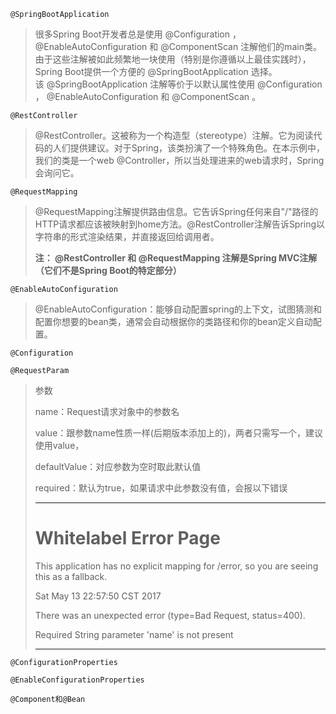 ```
@SpringBootApplication
```

> 很多Spring Boot开发者总是使用 @Configuration ， @EnableAutoConfiguration 和 @ComponentScan 注解他们的main类。由于这些注解被如此频繁地一块使用（特别是你遵循以上最佳实践时），Spring Boot提供一个方便的 @SpringBootApplication 选择。  
> 该 @SpringBootApplication 注解等价于以默认属性使用 @Configuration ， @EnableAutoConfiguration 和 @ComponentScan 。

```
@RestController
```

> @RestController。这被称为一个构造型（stereotype）注解。它为阅读代码的人们提供建议。对于Spring，该类扮演了一个特殊角色。在本示例中，我们的类是一个web @Controller，所以当处理进来的web请求时，Spring会询问它。

```
@RequestMapping
```

> @RequestMapping注解提供路由信息。它告诉Spring任何来自"/"路径的HTTP请求都应该被映射到home方法。@RestController注解告诉Spring以字符串的形式渲染结果，并直接返回给调用者。
>
> **注： @RestController 和 @RequestMapping 注解是Spring MVC注解（它们不是Spring Boot的特定部分）**

```
@EnableAutoConfiguration
```

> @EnableAutoConfiguration：能够自动配置spring的上下文，试图猜测和配置你想要的bean类，通常会自动根据你的类路径和你的bean定义自动配置。

```
@Configuration
```

```
@RequestParam
```

> 参数
>
> name：Request请求对象中的参数名
>
> value：跟参数name性质一样\(后期版本添加上的\)，两者只需写一个，建议使用value，
>
> defaultValue ：对应参数为空时取此默认值
>
> required：默认为true，如果请求中此参数没有值，会报以下错误
>
> ---
>
> # Whitelabel Error Page
>
> This application has no explicit mapping for /error, so you are seeing this as a fallback.
>
> Sat May 13 22:57:50 CST 2017
>
> There was an unexpected error \(type=Bad Request, status=400\).
>
> Required String parameter 'name' is not present
>
> ---

```
@ConfigurationProperties
```

```
@EnableConfigurationProperties
```

```
@Component和@Bean
```



